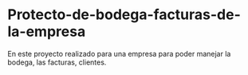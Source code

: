 # Protecto-de-bodega-facturas-de-la-empresa
En este proyecto realizado para una empresa para poder manejar la bodega, las facturas, clientes.
